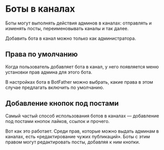 # Боты в каналах

Боты могут выполнять действия админов в каналах: отправлять и изменять посты, переименовывать каналы и так далее.

Добавить бота в канал можно только как администратора.

## Права по умолчанию

Когда пользователь добавляет бота в канал, у него появляется меню установки прав админа для этого бота.

В настройках бота в BotFather можно выбрать, какие права в этом случае предлагать включить по умолчанию.

## Добавление кнопок под постами

Самый частый способ использования ботов в каналах —
добавление под постами кнопок лайков, ссылок и прочего.

Вот как это работает. Среди прав, которые можно выдать админам в каналах, есть «редактирование чужих публикаций».
Боты с этим правом могут редактировать посты, добавляя к ним кнопки.
